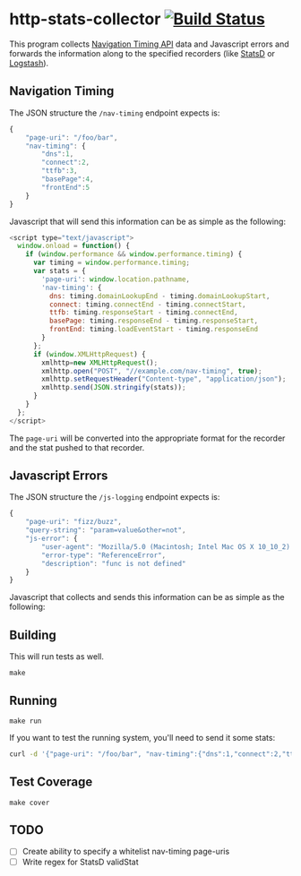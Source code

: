 # http-stats-collector [![Build Status](https://travis-ci.org/lanyonm/http-stats-collector.svg)](https://travis-ci.org/lanyonm/http-stats-collector)
This program collects [Navigation Timing API](http://www.html5rocks.com/en/tutorials/webperformance/basics/) data and Javascript errors and forwards the information along to the specified recorders (like [StatsD](https://github.com/etsy/statsd/) or [Logstash](http://logstash.net/)).

## Navigation Timing
The JSON structure the `/nav-timing` endpoint expects is:

```javascript
{
	"page-uri": "/foo/bar",
	"nav-timing": {
		"dns":1,
		"connect":2,
		"ttfb":3,
		"basePage":4,
		"frontEnd":5
	}
}
```

Javascript that will send this information can be as simple as the following:

```javascript
<script type="text/javascript">
  window.onload = function() {
    if (window.performance && window.performance.timing) {
      var timing = window.performance.timing;
      var stats = {
        'page-uri': window.location.pathname,
        'nav-timing': {
          dns: timing.domainLookupEnd - timing.domainLookupStart,
          connect: timing.connectEnd - timing.connectStart,
          ttfb: timing.responseStart - timing.connectEnd,
          basePage: timing.responseEnd - timing.responseStart,
          frontEnd: timing.loadEventStart - timing.responseEnd
        }
      };
      if (window.XMLHttpRequest) {
        xmlhttp=new XMLHttpRequest();
        xmlhttp.open("POST", "//example.com/nav-timing", true);
        xmlhttp.setRequestHeader("Content-type", "application/json");
        xmlhttp.send(JSON.stringify(stats));
      }
    }
  };
</script>
```

The `page-uri` will be converted into the appropriate format for the recorder and the stat pushed to that recorder.

## Javascript Errors
The JSON structure the `/js-logging` endpoint expects is:

```javascript
{
	"page-uri": "fizz/buzz",
	"query-string": "param=value&other=not",
	"js-error": {
		"user-agent": "Mozilla/5.0 (Macintosh; Intel Mac OS X 10_10_2) AppleWebKit/537.36 (KHTML, like Gecko) Chrome/40.0.2214.115 Safari/537.36",
		"error-type": "ReferenceError",
		"description": "func is not defined"
	}
}
```

Javascript that collects and sends this information can be as simple as the following:



## Building
This will run tests as well.

	make

## Running

	make run

If you want to test the running system, you'll need to send it some stats:

```bash
curl -d '{"page-uri": "/foo/bar", "nav-timing":{"dns":1,"connect":2,"ttfb":3,"basePage":4,"frontEnd":5}}' -H "X-Real-Ip: 192.168.0.1" http://localhost:8080/nav-timing
```

## Test Coverage

	make cover

## TODO

- [ ] Create ability to specify a whitelist nav-timing page-uris
- [ ] Write regex for StatsD validStat
